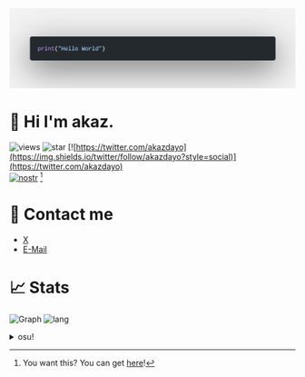 ![banner](img/hello_world.png)
# 👋 Hi I'm akaz.
![views](https://komarev.com/ghpvc/?username=akazdayo&color=lightgray)
![star](https://img.shields.io/github/stars/akazdayo?style=social)
[![https://twitter.com/akazdayo](https://img.shields.io/twitter/follow/akazdayo?style=social)](https://twitter.com/akazdayo)  
[![nostr](https://nostr-embed.odango.app/nprofile1qyxhwumn8ghj77tpvf6jumt9qy28wumn8ghj7un9d3shjtnyv9kh2uewd9hsqgqmam8w2hmfa0pgjpqrvphj3d0gawaty0fzvucwz26t7a3d98fpvgwg2wlq)](https://nostter.app/odango.app)
[^1]

# 📮 Contact me
* [X](https://twitter.com/akazdayo)
* [E-Mail](mailto:me@odango.app)

# 📈 Stats
![Graph](http://github-profile-summary-cards.vercel.app/api/cards/profile-details?username=akazdayo&theme=zenburn)
![lang](http://github-profile-summary-cards.vercel.app/api/cards/repos-per-language?username=akazdayo&theme=zenburn&exclude=)
<details><summary>osu!</summary>

![osu](https://osu-sig.vercel.app/card?user=akazdayo&mode=std&lang=en&round_avatar=true&animation=true&mini=true&w=667&h=200)
</details>

[^1]: You want this? You can get [here](https://github.com/akazdayo/nost-profile2?tab=readme-ov-file)!
